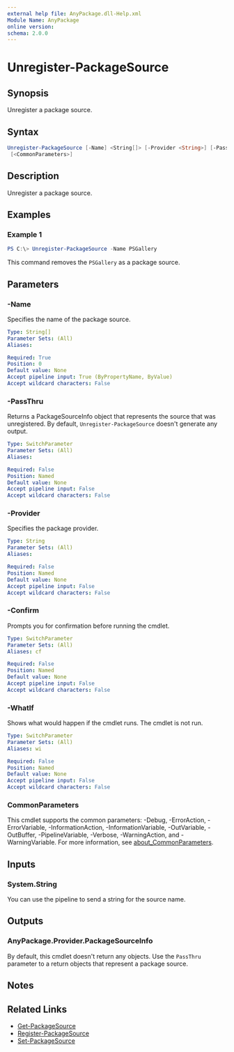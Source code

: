 ```yaml
---
external help file: AnyPackage.dll-Help.xml
Module Name: AnyPackage
online version:
schema: 2.0.0
---
```


# Unregister-PackageSource

## Synopsis

Unregister a package source.

## Syntax

```powershell
Unregister-PackageSource [-Name] <String[]> [-Provider <String>] [-PassThru] [-WhatIf] [-Confirm]
 [<CommonParameters>]
```

## Description

Unregister a package source.

## Examples

### Example 1

```powershell
PS C:\> Unregister-PackageSource -Name PSGallery
```

This command removes the `PSGallery` as a package source.

## Parameters

### -Name

Specifies the name of the package source.

```yaml
Type: String[]
Parameter Sets: (All)
Aliases:

Required: True
Position: 0
Default value: None
Accept pipeline input: True (ByPropertyName, ByValue)
Accept wildcard characters: False
```

### -PassThru

Returns a PackageSourceInfo object that represents the source that was unregistered.
By default, `Unregister-PackageSource` doesn't generate any output.

```yaml
Type: SwitchParameter
Parameter Sets: (All)
Aliases:

Required: False
Position: Named
Default value: None
Accept pipeline input: False
Accept wildcard characters: False
```

### -Provider

Specifies the package provider.

```yaml
Type: String
Parameter Sets: (All)
Aliases:

Required: False
Position: Named
Default value: None
Accept pipeline input: False
Accept wildcard characters: False
```

### -Confirm

Prompts you for confirmation before running the cmdlet.

```yaml
Type: SwitchParameter
Parameter Sets: (All)
Aliases: cf

Required: False
Position: Named
Default value: None
Accept pipeline input: False
Accept wildcard characters: False
```

### -WhatIf

Shows what would happen if the cmdlet runs.
The cmdlet is not run.

```yaml
Type: SwitchParameter
Parameter Sets: (All)
Aliases: wi

Required: False
Position: Named
Default value: None
Accept pipeline input: False
Accept wildcard characters: False
```

### CommonParameters

This cmdlet supports the common parameters: -Debug, -ErrorAction, -ErrorVariable, -InformationAction, -InformationVariable, -OutVariable, -OutBuffer, -PipelineVariable, -Verbose, -WarningAction, and -WarningVariable. For more information, see [about_CommonParameters](http://go.microsoft.com/fwlink/?LinkID=113216).

## Inputs

### System.String

You can use the pipeline to send a string for the source name.

## Outputs

### AnyPackage.Provider.PackageSourceInfo

By default, this cmdlet doesn't return any objects. Use the `PassThru` parameter to a return objects that represent a package source.

## Notes

## Related Links

* [Get-PackageSource](Get-PackageSource.md)
* [Register-PackageSource](Register-PackageSource.md)
* [Set-PackageSource](Set-PackageSource.md)
